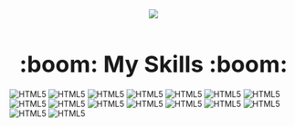 <div align="center">
    <img src="https://capsule-render.vercel.app/api?type=cylinder&color=FC6C85&height=200&section=header&text=Songyi's%20Github&fontSize=90&textColor=ffffff&animation=blink" />
</div>

<div align="center"> <h2 style="font-size: 40px; margin-bottom: 20px;">:boom: My Skills :boom:</h2></div>

![HTML5](https://img.shields.io/badge/HTML-239120?style=for-the-badge&logo=html5&logoColor=white)
![HTML5](https://img.shields.io/badge/CSS-239120?&style=for-the-badge&logo=css3&logoColor=white)
![HTML5](https://img.shields.io/badge/JavaScript-F7DF1E?style=for-the-badge&logo=JavaScript&logoColor=white)
![HTML5](https://img.shields.io/badge/Node.js-43853D?style=for-the-badge&logo=node.js&logoColor=white)
![HTML5](https://img.shields.io/badge/TypeScript-007ACC?style=for-the-badge&logo=typescript&logoColor=white)
![HTML5](https://img.shields.io/badge/HTML5-E34F26?style=for-the-badge&logo=html5&logoColor=white)
![HTML5](https://img.shields.io/badge/CSS3-1572B6?style=for-the-badge&logo=css3&logoColor=white)
![HTML5](	https://img.shields.io/badge/Matter.js-4B5562?style=for-the-badge&logo=Matter.js&logoColor=white)
![HTML5](https://img.shields.io/badge/Express.js-404D59?style=for-the-badge)
![HTML5](https://img.shields.io/badge/React-20232A?style=for-the-badge&logo=react&logoColor=61DAFB)
![HTML5](	https://img.shields.io/badge/styled--components-DB7093?style=for-the-badge&logo=styled-components&logoColor=white)
![HTML5](https://img.shields.io/badge/MySQL-00000F?style=for-the-badge&logo=mysql&logoColor=white)
![HTML5](https://img.shields.io/badge/Amazon_AWS-232F3E?style=for-the-badge&logo=amazon-aws&logoColor=white)
![HTML5](https://img.shields.io/badge/sequelize-323330?style=for-the-badge&logo=sequelize&logoColor=blue)
![HTML5](https://img.shields.io/badge/Next.js-000?logo=nextdotjs&logoColor=fff&style=for-the-badge)
![HTML5](https://img.shields.io/badge/npm-CB3837?style=for-the-badge&logo=npm&logoColor=white)

